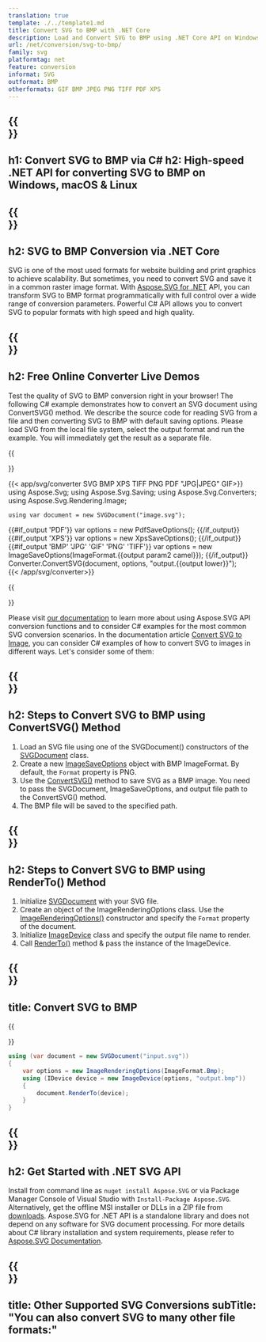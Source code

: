 ```yaml
---
translation: true
template: ./../template1.md
title: Convert SVG to BMP with .NET Core 
description: Load and Convert SVG to BMP using .NET Core API on Windows, macOS & Linux
url: /net/conversion/svg-to-bmp/
family: svg
platformtag: net
feature: conversion
informat: SVG
outformat: BMP
otherformats: GIF BMP JPEG PNG TIFF PDF XPS 
---
```


{{<section banner>}}
---
h1: Convert SVG to BMP via C#
h2: High-speed .NET API for converting SVG to BMP on Windows, macOS & Linux
---

{{<section overview>}}
---
h2: SVG to BMP Conversion via .NET Core
---

SVG is one of the most used formats for website building and print graphics to achieve scalability. But sometimes, you need to convert SVG and save it in a common raster image format. With [Aspose.SVG for .NET](https://products.aspose.com/svg/net/) API, you can transform SVG to BMP format programmatically with full control over a wide range of conversion parameters. Powerful C# API allows you to convert  SVG to popular formats with high speed and high quality.


{{<section demos>}}
---
h2: Free Online Converter Live Demos
---

Test the quality of SVG to BMP conversion right in your browser! The following C# example demonstrates how to convert an SVG document using ConvertSVG() method. We describe the source code for reading SVG from a file and then converting SVG to BMP with default saving options. Please load SVG from the local file system, select the output format and run the example. You will immediately get the result as a separate file.

{{<section app-pluging>}}

{{< app/svg/converter SVG BMP XPS TIFF PNG PDF "JPG|JPEG" GIF>}}
using Aspose.Svg;
using Aspose.Svg.Saving;
using Aspose.Svg.Converters;
using Aspose.Svg.Rendering.Image;

    using var document = new SVGDocument("image.svg");
{{#if_output 'PDF'}}
    var options = new PdfSaveOptions();
{{/if_output}}
{{#if_output 'XPS'}}
    var options = new XpsSaveOptions();
{{/if_output}}
{{#if_output 'BMP' 'JPG' 'GIF' 'PNG' 'TIFF'}}
    var options = new ImageSaveOptions(ImageFormat.{{output param2 camel}});
{{/if_output}}
    Converter.ConvertSVG(document, options, "output.{{output lower}}");   
{{< /app/svg/converter>}} 

{{<section documentation>}}

Please visit <a href="https://docs.aspose.com/svg/net/how-to-work-with-aspose-svg-api/converting/" target="_blank">our documentation</a> to learn more about using Aspose.SVG API conversion functions and to consider C# examples for the most common SVG conversion scenarios. In the documentation article <a href="https://docs.aspose.com/svg/net/how-to-work-with-aspose-svg-api/convert-svg-to-image/" target="_blank">Convert SVG to Image</a>, you can consider C# examples of how to convert SVG to images in different ways. Let's consider some of them: 

{{<section steps1>}}
---
h2: Steps to Convert SVG to BMP using ConvertSVG() Method
---

1.  Load an SVG file using one of the SVGDocument() constructors of the [SVGDocument](https://apireference.aspose.com/svg/net/aspose.svg/svgdocument) class.
1.  Create a new  [ImageSaveOptions](https://apireference.aspose.com/svg/net/aspose.svg.saving/imagesaveoptions) object with BMP ImageFormat. By default, the `Format` property is PNG.
1.  Use the [ConvertSVG()](https://apireference.aspose.com/svg/net/aspose.svg.converters/converter/convertsvg/) method to save SVG as a BMP image. You need to pass the SVGDocument, ImageSaveOptions, and output file path to the ConvertSVG() method.
1.  The BMP file will be saved to the specified path.

{{<section steps2>}}
---
h2: Steps to Convert SVG to BMP using RenderTo() Method
---

1. Initialize [SVGDocument](https://apireference.aspose.com/svg/net/aspose.svg/svgdocument) with your SVG file.
1. Create an object of the ImageRenderingOptions class. Use the [ImageRenderingOptions()](https://apireference.aspose.com/svg/net/aspose.svg.rendering.image/imagerenderingoptions/constructors/1) constructor and specify the `Format` property of the document.
1. Initialize [ImageDevice](https://apireference.aspose.com/svg/net/aspose.svg.rendering.image/imagedevice) class and specify the output file name to render. 
1. Call [RenderTo()](https://apireference.aspose.com/svg/net/aspose.svg/svgdocument/methods/renderto) method & pass the instance of the ImageDevice.

{{<section code-text>}}
---
title: Convert SVG to BMP
---

{{<section code-snippet>}}

```cs
using (var document = new SVGDocument("input.svg"))
{
	var options = new ImageRenderingOptions(ImageFormat.Bmp);
	using (IDevice device = new ImageDevice(options, "output.bmp"))
	{
		document.RenderTo(device);                    
	}
}
```

{{<section get-started>}}
---
h2: Get Started with .NET SVG API
---

Install from command line as ```nuget install Aspose.SVG``` or via Package Manager Console of Visual Studio with ```Install-Package Aspose.SVG```.
Alternatively, get the offline MSI installer or DLLs in a ZIP file from [downloads](https://downloads.aspose.com/svg/net). Aspose.SVG for .NET API is a standalone library and does not depend on any software for SVG document processing.
 For more details about C# library installation and system requirements, please refer to [Aspose.SVG Documentation](https://docs.aspose.com/svg/net/getting-started/).

{{<section other-conversions>}}
---
title: Other Supported SVG Conversions
subTitle: "You can also convert SVG to many other file formats:"
---